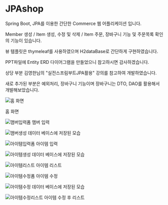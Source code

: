 # JPAshop
Spring Boot, JPA를 이용한 간단한 Commerce 웹 어플리케이션 입니다.

Member 생성 / Item 생성, 수정 및 삭제 / Item 주문, 장바구니 기능 및 주문목록 확인의 기능이 있습니다.

뷰 템플릿은 thymeleaf를 사용하였으며 H2dataBase로 간단하게 구현하였습니다.

PPT파일에 Entity ERD 다이어그램을 만들었으니 참고하시면 감사하겠습니다.

상당 부분 김영한님의 "실전스프림부트JPA활용" 강의를 참고하여 개발하였습니다.

새로 추가된 부분은 예외처리, 장바구니 기능이며 장바구니는 DTO, DAO를 활용해서 개발해보았습니다.

![홈 화면](https://github.com/Booldon/JPAshop/assets/99729203/4a4e40a7-90f6-47ac-954a-584d0a819977)

홈 화면

![맴버입력폼](https://user-images.githubusercontent.com/99729203/258285896-a2e468d2-008e-4bbd-bd61-6396f653723f.JPG)
맴버 입력

![맴버생성](https://user-images.githubusercontent.com/99729203/258285921-a4b43abf-6a65-496f-aaa7-365556b3cff3.JPG)
데이터 베이스에 저장된 모습


![아이템입력폼](https://user-images.githubusercontent.com/99729203/258286009-c238ff53-f7c6-4046-a930-80f7f16f1f0a.JPG)
아이템 입력

![아이템생성](https://user-images.githubusercontent.com/99729203/258286024-2b69a58a-41e5-4254-b713-28aacd8f6bcd.JPG)
데이터 베이스에 저장된 모습

![아이템리스트](https://user-images.githubusercontent.com/99729203/258286050-65fb6f32-4e4b-457a-b778-99fb6d39abc9.JPG)
아이템 리스트


![아이템수정폼](https://user-images.githubusercontent.com/99729203/258286093-c9c3433c-6b1f-4fe9-8ca4-376e28533291.JPG)
아이템 수정

![아이템수정](https://user-images.githubusercontent.com/99729203/258286116-1d38bc29-c7a9-404a-ab80-d4bf3f18aaf6.JPG)
데이터 베이스에 저장된 모습

![아이템수정리스트](https://user-images.githubusercontent.com/99729203/258286066-4dce2014-b7dc-401c-8252-3163e2f3268c.JPG)
아이템 수정 후 리스트








